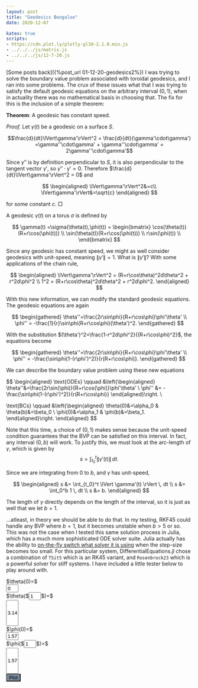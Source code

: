 ```yaml
---
layout: post
title: "Geodesics Boogaloo"
date: 2020-12-07

katex: true
scripts:
- https://cdn.plot.ly/plotly-gl3d-2.1.0.min.js
- ../../../js/matrix.js
- ../../../js/12-7-20.js
---
```


[Some posts back]({%post_url 01-12-20-geodesics2%}) I was trying to solve the boundary value problem associated with toroidal geodesics, and I ran into some problems. The crux of these issues what that I was trying to satisfy the default geodesic equations on the arbitrary interval $(0,1)$, when in actuality there was no mathematical basis in choosing that. The fix for this is the inclusion of a simple theorem:

**Theorem**: A geodesic has constant speed.

$\mathit{Proof.}$ Let $\gamma(t)$ be a geodesic on a surface $S$.

$$\frac{d}{dt}\lVert\gamma'\rVert^2 = \frac{d}{dt}(\gamma'\cdot\gamma') =\gamma''\cdot\gamma' + \gamma''\cdot\gamma' = 2\gamma''\cdot\gamma'$$

Since $\gamma''$ is by definition perpendicular to $S$, it is also perpendicular to the tangent vector $\gamma'$, so $\gamma''\cdot\gamma'=0$. Therefore $\frac{d}{dt}\lVert\gamma'\rVert^2 = 0$ and

$$
\begin{aligned}
\lVert\gamma'\rVert^2&=c\\
\lVert\gamma'\rVert&=\sqrt{c}
\end{aligned}
$$

for some constant $c$. $\Box$

A geodesic $\gamma(t)$ on a torus $\sigma$ is defined by

$$
\gamma(t) =\sigma(\theta(t),\phi(t)) = \begin{bmatrix}
\cos(\theta(t))(R+r\cos(\phi(t))) \\
\sin(\theta(t))(R+r\cos(\phi(t))) \\
r\sin(\phi(t)) \\
\end{bmatrix}
$$

Since any geodesic has constant speed, we might as well consider geodesics with unit-speed, meaning $\lVert\gamma'\rVert=1$. What is $\lVert\gamma'\rVert$? With some applications of the chain rule,

$$
\begin{aligned}
\lVert\gamma'\rVert^2 = (R+r\cos\theta)^2d\theta^2 + r^2d\phi^2 \\
1^2 = (R+r\cos\theta)^2d\theta^2 + r^2d\phi^2.
\end{aligned}
$$

With this new information, we can modify the standard geodesic equations.
The geodesic equations are again

$$
\begin{gathered}
\theta''=\frac{2r\sin\phi}{R+r\cos\phi}\phi'\theta' \\
\phi'' = -\frac{1}{r}\sin\phi(R+r\cos\phi)(\theta')^2.
\end{gathered}
$$

With the substitution $(\theta')^2=\frac{1-r^2d\phi^2}{(R+r\cos\phi)^2}$, the equations become

$$
\begin{gathered}
\theta''=\frac{2r\sin\phi}{R+r\cos\phi}\phi'\theta' \\
\phi'' = -\frac{\sin\phi(1-(r\phi')^2)}{r(R+r\cos\phi)}.
\end{gathered}
$$

We can describe the boundary value problem using these new equations

$$
\begin{aligned}
\text{ODEs} \qquad
&\left\{\begin{aligned}
\theta''&=\frac{2r\sin(\phi)}{R+r\cos(\phi)}\phi'\theta' \\
\phi'' &= -\frac{\sin\phi(1-(r\phi')^2)}{r(R+r\cos\phi)}
\end{aligned}\right. \\

\text{BCs} \qquad
&\left\{\begin{aligned}
\theta(0)&=\alpha_0 & \theta(b)&=\beta_0 \\
\phi(0)&=\alpha_1 & \phi(b)&=\beta_1.
\end{aligned}\right.
\end{aligned}
$$

Note that this time, a choice of $(0,1)$ makes sense because the unit-speed condition guarantees that the BVP can be satisfied on this interval. In fact, any interval $(0,b)$ will work. To justify this, we must look at the arc-length of $\gamma$, which is given by $$s=\int_{t_0}^t \lVert \gamma'(t) \rVert \, dt.$$

Since we are integrating from $0$ to $b$, and $\gamma$ has unit-speed,

$$
\begin{aligned}
s &= \int_{t_0}^t \lVert \gamma'(t) \rVert \, dt \\
s &= \int_0^b 1 \, dt \\
s &= b.
\end{aligned}
$$

The length of $\gamma$ directly depends on the length of the interval, so it is just as well that we let $b=1$.

...atleast, in theory we should be able to do that. In my testing, RKF45 could handle any BVP where $b=1$, but it becomes unstable when $b>5$ or so. This was not the case when I tested this same solution process in Julia, which has a much more sophisticated ODE solver suite. Julia actually has the ability to [on-the-fly switch what solver it is using](https://diffeq.sciml.ai/stable/solvers/ode_solve/#CompositeAlgorithm) when the step-size becomes too small. For this particular system, DifferentialEquations.jl chose a combination of <code>TSit5</code> which is an RK45 variant, and <code>Rosenbrock23</code> which is a powerful solver for stiff systems. I have included a little tester below to play around with.

<div class="container">
	<div class="row align-items-center">
	<!-- on small screens, give buffer between plot and edge of viewport -->
	<!-- on large screens, show plot and input buttons side-by-side -->
		<div class="col-10 offset-1 col-lg-6 offset-lg-0">
			<div id="plot"></div>
		</div>
		<div class="col-lg-6">
			<div class="card">
				<div class="card-body">
					<div class="row align-items-center">
						<div class="col-6">
							<div class="input-group">
								<div class="input-group-prepend">
									<span class="input-group-text">$\theta(0)=$</span>
								</div>
								<input type="text" size="1" id="alpha0" value="0" class="form-control">
							</div>
						</div>
						<div class="col-6">
							<div class="input-group">
								<div class="input-group-prepend">
									<span class="input-group-text">
										$\theta($<input type="text" size="1" id="b0" value="1" class="form-control">$)=$
									</span>
								</div>
								<input type="text" size="1" id="beta0" value="3.14" class="form-control" style="height:70px;">
							</div>
						</div>
					</div>
					<div class="row align-items-center">
						<div class="col-6">
							<div class="input-group">
								<div class="input-group-prepend">
									<span class="input-group-text">$\phi(0)=$</span>
								</div>
								<input type="text" size="1" id="alpha1" value="1.57" class="form-control">
							</div>
						</div>
						<div class="col-6">
							<div class="input-group">
								<div class="input-group-prepend">
									<span class="input-group-text">
										$\phi($<input type="text" size="1" id="b1" value="1" class="form-control">$)=$
									</span>
								</div>
								<input type="text" size="1" id="beta1" value="1.57" class="form-control" style="height:70px;">
							</div>
						</div>
					</div>
				</div>
				<div class="card-footer text-center">
					<button type="button" id="plotButton" class="btn text-white" style="background-color: LightSlateGrey;">Plot</button>
					<div id="error" class="alert alert-danger" style="display: none;"></div>
				</div>
			</div>
		</div>
	</div>
</div>
